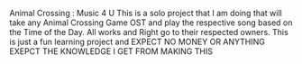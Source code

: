 Animal Crossing : Music 4 U
This is a solo project that I am doing that will take any Animal Crossing Game OST and play the respective song based on the Time of the Day.
All works and Right go to their respected owners.
This is just a fun learning project and EXPECT NO MONEY OR ANYTHING EXEPCT THE KNOWLEDGE I GET FROM MAKING THIS
